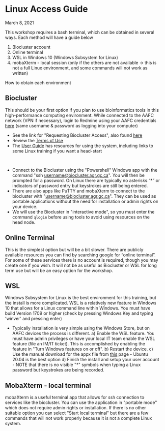 # Linux Access Guide

March 8, 2021

This workshop requires a bash terminal, which can be obtained in several ways. Each method will have a guide below

1. Biocluster account
2. Online terminal
3. WSL in Windows 10 (Windows Subsystem for Linux)
4. mobaXterm - local session (only if the others are not available -> this is not a full Linux environment, and some commands will not work as written)

How to obtain each environment

## Biocluster

This should be your first option if you plan to use bioinformatics tools in this high-performance computing environment. While connected to the AAFC network (VPN if necessary), login to Redmine using your AAFC credentials [here](https://redmine.biodiversity.agr.gc.ca/projects/biocluster) (same username & password as logging into your computer)

- See the link for "Requesting Biocluster Access", also found [here](https://redmine.biodiversity.agr.gc.ca/projects/biocluster/wiki/Requesting_Biocluster_Access)
- Review the [Terms of Use](https://redmine.biodiversity.agr.gc.ca/projects/biocluster/wiki/Biocluster_Terms_of_Use)
- The [User Guide](https://redmine.biodiversity.agr.gc.ca/projects/biocluster/wiki/Biocluster_User_Guide) has resources for using the system, including links to some Linux training if you want a head-start

<br>

- Connect to the Biocluster using the "Powershell" Windows app with the command "ssh username@biocluster.agr.gc.ca". You will then be prompted for a password. On Linux there are typically no asterisks “*” or indicators of password entry but keystrokes are still being entered.
- There are also apps like PuTTY and mobaXterm to connect to the biocluster with "username@biocluster.agr.gc.ca". They can be used as portable applications without the need for installation or admin rights on your device.
- We will use the Biocluster in "interactive mode", so you must enter the command `qlogin` before using tools to avoid using resources on the head node.

## Online Terminal

This is the simplest option but will be a bit slower. There are publicly available resources you can find by searching google for “online terminal”. For some of these services there is no account is required, though you may create one if you wish. It will not be as useful as Biocluster or WSL for long term use but will be an easy option for the workshop.

## WSL

Windows Subsystem for Linux is the best environment for this training, but the install is more complicated. WSL is a relatively new feature in Windows 10 that allows for a Linux command line within Windows. You must have build Version 1709 or higher (check by pressing Windows Key and typing 'winver' and pressing enter)

- Typically installation is very simple using the Windows Store, but on AAFC devices the process is different.
a) Enable the WSL feature. You must have admin privileges or have your local IT team enable the WSL feature (file an IM/IT ticket). This is accomplished by enabling the feature in "Turn Windows features on or off".
b) Restart the device.
c) Use the manual download for the appx file from [this](https://docs.microsoft.com/en-us/windows/wsl/install-manual) page - Ubuntu 20.04 is the best option
d) Finish the install and setup your user account - NOTE that there is no visible "*" symbols when typing a Linux password but keystrokes are being recorded.

## MobaXterm - local terminal

mobaXterm is a useful terminal app that allows for ssh connection to services like the biocluster. You can use the application in "portable mode" which does not require admin rights or installation. If there is no other suitable option you can select "Start local terminal" but there are a few commands that will not work properly because it is not a complete Linux system.
